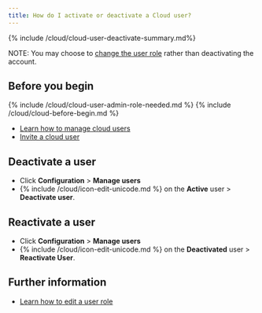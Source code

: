 ```yaml
---
title: How do I activate or deactivate a Cloud user?
---
```


{% include /cloud/cloud-user-deactivate-summary.md%}

NOTE: You may choose to [change the user role](/cloud/cloud-configuration/cloud-user-edit-role) rather than deactivating the account.

## Before you begin

{% include /cloud/cloud-user-admin-role-needed.md %}
{% include /cloud/cloud-before-begin.md %}
* [Learn how to manage cloud users](/cloud/cloud-configuration/cloud-users-manage)
* [Invite a cloud user](/cloud/cloud-configuration/cloud-users-invite)

## Deactivate a user

* Click **Configuration** > **Manage users**
* {% include /cloud/icon-edit-unicode.md %} on the **Active** user > **Deactivate user**.

## Reactivate a user

* Click **Configuration** > **Manage users**
* {% include /cloud/icon-edit-unicode.md %} on the **Deactivated** user > **Reactivate User**.

## Further information

* [Learn how to edit a user role](/cloud/cloud-configuration/cloud-user-edit-role)
